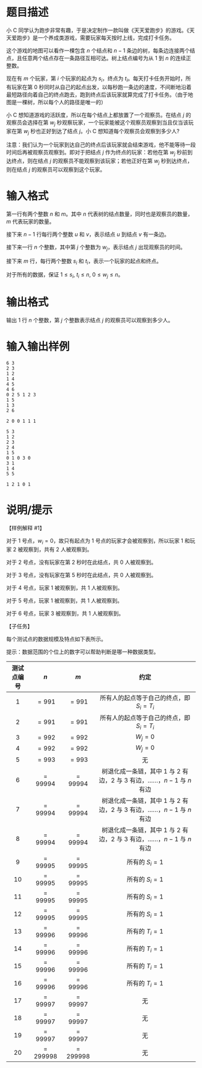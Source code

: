# 题目描述

小 C 同学认为跑步非常有趣，于是决定制作一款叫做《天天爱跑步》的游戏。《天天爱跑步》是一个养成类游戏，需要玩家每天按时上线，完成打卡任务。

这个游戏的地图可以看作一棵包含 $n$ 个结点和 $n-1$ 条边的树，每条边连接两个结点，且任意两个结点存在一条路径互相可达。树上结点编号为从 $1$ 到 $n$ 的连续正整数。

现在有 $m$ 个玩家，第 $i$ 个玩家的起点为 $s_i$，终点为 $t_i$。每天打卡任务开始时，所有玩家在第 $0$ 秒同时从自己的起点出发，以每秒跑一条边的速度，不间断地沿着最短路径向着自己的终点跑去，跑到终点后该玩家就算完成了打卡任务。（由于地图是一棵树，所以每个人的路径是唯一的）

小 C 想知道游戏的活跃度，所以在每个结点上都放置了一个观察员。在结点 $j$ 的观察员会选择在第 $w_j$ 秒观察玩家，一个玩家能被这个观察员观察到当且仅当该玩家在第 $w_j$ 秒也正好到达了结点 $j$。小 C 想知道每个观察员会观察到多少人?

注意：我们认为一个玩家到达自己的终点后该玩家就会结束游戏，他不能等待一段时间后再被观察员观察到。即对于把结点 $j$ 作为终点的玩家：若他在第 $w_j$ 秒前到达终点，则在结点 $j$ 的观察员不能观察到该玩家；若他正好在第 $w_j$ 秒到达终点，则在结点 $j$ 的观察员可以观察到这个玩家。

# 输入格式

第一行有两个整数 $n$ 和 $m$。其中 $n$ 代表树的结点数量，同时也是观察员的数量，$m$ 代表玩家的数量。

接下来 $n-1$ 行每行两个整数 $u$ 和 $v$，表示结点 $u$ 到结点 $v$ 有一条边。

接下来一行 $n$ 个整数，其中第 $j$ 个整数为 $w_j$，表示结点 $j$ 出现观察员的时间。

接下来 $m$ 行，每行两个整数 $s_i$ 和 $t_i$，表示一个玩家的起点和终点。

对于所有的数据，保证 $1 \leq s_i,~t_i \leq n,~0 \leq w_j \leq n$。

# 输出格式

输出 $1$ 行 $n$ 个整数，第 $j$ 个整数表示结点 $j$ 的观察员可以观察到多少人。

# 输入输出样例

```input1
6 3
2 3
1 2
1 4
4 5
4 6
0 2 5 1 2 3
1 5
1 3
2 6
```

```output1
2 0 0 1 1 1
```

```input2
5 3
1 2
2 3
2 4
1 5
0 1 0 3 0
3 1
1 4
5 5
```

```output2
1 2 1 0 1
```

# 说明/提示

【样例解释 #1】

对于 $1$ 号点，$w_i=0$，故只有起点为 $1$ 号点的玩家才会被观察到，所以玩家 $1$ 和玩家 $2$ 被观察到，共有 $2$ 人被观察到。

对于 $2$ 号点，没有玩家在第 $2$ 秒时在此结点，共 $0$ 人被观察到。

对于 $3$ 号点，没有玩家在第 $5$ 秒时在此结点，共 $0$ 人被观察到。

对于 $4$ 号点，玩家 $1$ 被观察到，共 $1$ 人被观察到。

对于 $5$ 号点，玩家 $1$ 被观察到，共 $1$ 人被观察到。

对于 $6$ 号点，玩家 $3$ 被观察到，共 $1$ 人被观察到。

【子任务】

每个测试点的数据规模及特点如下表所示。

提示：数据范围的个位上的数字可以帮助判断是哪一种数据类型。

| 测试点编号 |    $n$    |    $m$    |                                     约定                                     |
| :--------: | :-------: | :-------: | :--------------------------------------------------------------------------: |
|    $1$     |  $=991$   |  $=991$   |                   所有人的起点等于自己的终点，即 $S_i=T_i$                   |
|    $2$     |  $=991$   |  $=991$   |                   所有人的起点等于自己的终点，即 $S_i=T_i$                   |
|    $3$     |  $=992$   |  $=992$   |                                   $W_j=0$                                    |
|    $4$     |  $=992$   |  $=992$   |                                   $W_j=0$                                    |
|    $5$     |  $=993$   |  $=993$   |                                      无                                      |
|    $6$     | $=99994$  | $=99994$  | 树退化成一条链，其中 $1$ 与 $2$ 有边，$2$ 与 $3$ 有边，……，$n-1$ 与 $n$ 有边 |
|    $7$     | $=99994$  | $=99994$  | 树退化成一条链，其中 $1$ 与 $2$ 有边，$2$ 与 $3$ 有边，……，$n-1$ 与 $n$ 有边 |
|    $8$     | $=99994$  | $=99994$  | 树退化成一条链，其中 $1$ 与 $2$ 有边，$2$ 与 $3$ 有边，……，$n-1$ 与 $n$ 有边 |
|    $9$     | $=99995$  | $=99995$  |                                所有的 $S_i=1$                                |
|    $10$    | $=99995$  | $=99995$  |                                所有的 $S_i=1$                                |
|    $11$    | $=99995$  | $=99995$  |                                所有的 $S_i=1$                                |
|    $12$    | $=99995$  | $=99995$  |                                所有的 $S_i=1$                                |
|    $13$    | $=99996$  | $=99996$  |                                所有的 $T_i=1$                                |
|    $14$    | $=99996$  | $=99996$  |                                所有的 $T_i=1$                                |
|    $15$    | $=99996$  | $=99996$  |                                所有的 $T_i=1$                                |
|    $16$    | $=99996$  | $=99996$  |                                所有的 $T_i=1$                                |
|    $17$    | $=99997$  | $=99997$  |                                      无                                      |
|    $18$    | $=99997$  | $=99997$  |                                      无                                      |
|    $19$    | $=99997$  | $=99997$  |                                      无                                      |
|    $20$    | $=299998$ | $=299998$ |                                      无                                      |
